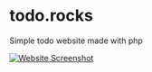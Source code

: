 # todo.rocks
Simple todo website made with php

[![Website Screenshot](https://i.imgur.com/BKjWydw.png "Website Screenshot")](https://todo.rocks "Website Screenshot")